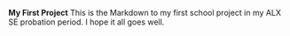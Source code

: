 **My First Project**
This is the Markdown to my first school project in my ALX SE probation period. I hope it all goes well.